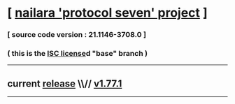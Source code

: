 
# [ [nailara 'protocol seven' project](http://nailara.network/) ]

### [ source code version : 21.1146-3708.0 ]

### ( this is the [ISC license](license)d "base" branch )
---
## current [release](https://github.com/taekiten/nailara/releases) \\\\// [v1.77.1](https://github.com/taekiten/nailara/releases/tag/v1.77.1)
---
